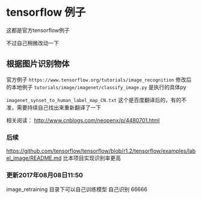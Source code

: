 # tensorflow 例子
这都是官方tensorflow例子

不过自己稍微改动一下
## 根据图片识别物体
官方例子 `https://www.tensorflow.org/tutorials/image_recognition`
修改后的本地例子 `tutorials/image/imagenet/classify_image.py` 是执行的具体py

`imagenet_synset_to_human_label_map_CN.txt`  这个是百度翻译后的，有的不准，需要持续自己找出来重新翻译了一下

相关阅读：
http://www.cnblogs.com/neopenx/p/4480701.html

### 后续

https://github.com/tensorflow/tensorflow/blob/r1.2/tensorflow/examples/label_image/README.md 比本项目实现识别率更高


### 更新2017年08月08日11:50

image_retraining 目录下可以自己训练模型  自己识别  66666
